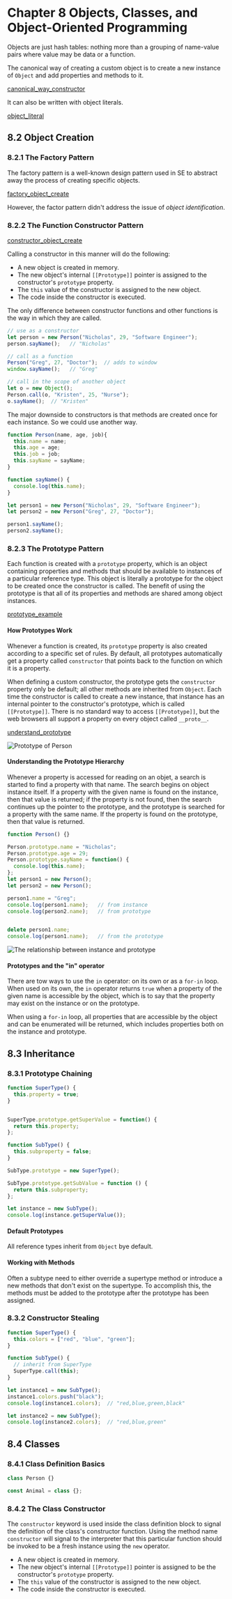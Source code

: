# Chapter 8 Objects, Classes, and Object-Oriented Programming

Objects are just hash tables: nothing more than a grouping of
name-value pairs where value may be data or a function.

The canonical way of creating a custom object is to create a
new instance of `Object` and add properties and methods to it.

[canonical_way_constructor](./canonical_way_constructor.js)

It can also be written with object literals.

[object_literal](./object_literal.js)

## 8.2 Object Creation

### 8.2.1 The Factory Pattern

The factory pattern is a well-known design pattern used in
SE to abstract away the process of creating specific objects.

[factory_object_create](./factory_object_create.js)

However, the factor pattern didn't address the issue of *object identification*.

### 8.2.2 The Function Constructor Pattern

[constructor_object_create](./constructor_object_create.js)

Calling a constructor in this manner will do the following:

+ A new object is created in memory.
+ The new object's internal `[[Prototype]]` pointer is assigned
to the constructor's `prototype` property.
+ The `this` value of the constructor is assigned to the new object.
+ The code inside the constructor is executed.

The only difference between constructor functions and other functions
is the way in which they are called.

```js
// use as a constructor
let person = new Person("Nicholas", 29, "Software Engineer");
person.sayName();   // "Nicholas"

// call as a function
Person("Greg", 27, "Doctor");  // adds to window
window.sayName();   // "Greg"

// call in the scope of another object
let o = new Object();
Person.call(o, "Kristen", 25, "Nurse");
o.sayName();  // "Kristen"
```

The major downside to constructors is that methods are created
once for each instance. So we could use another way.

```js
function Person(name, age, job){
  this.name = name;
  this.age = age;
  this.job = job;
  this.sayName = sayName;
}

function sayName() {
  console.log(this.name);
}

let person1 = new Person("Nicholas", 29, "Software Engineer");
let person2 = new Person("Greg", 27, "Doctor");

person1.sayName();
person2.sayName();
```

### 8.2.3 The Prototype Pattern

Each function is created with a `prototype` property, which is an object
containing properties and methods that should be available to
instances of a particular reference type. This object is literally
a prototype for the object to be created once the constructor is
called. The benefit of using the prototype is that all of its properties
and methods are shared among object instances.

[prototype_example](./prototype_example.js)

#### How Prototypes Work

Whenever a function is created, its `prototype` property is also
created according to a specific set of rules. By default, all
prototypes automatically get a property called `constructor` that
points back to the function on which it is a property.

When defining a custom constructor, the prototype gets the
`constructor` property only be default; all other methods are
inherited from `Object`. Each time the constructor is called to create
a new instance, that instance has an internal pointer to the constructor's
prototype, which is called `[[Prototype]]`. There is no standard
way to access `[[Prototype]]`, but the web browsers all support
a property on every object called `__proto__`.

[understand_prototype](./understand_prototype.js)

![Prototype of Person](https://s2.loli.net/2022/09/21/sdrC23vaBDSuj5L.png)

#### Understanding the Prototype Hierarchy

Whenever a property is accessed for reading on an objet, a search
is started to find a property with that name. The search begins
on object instance itself. If a property with the given name
is found on the instance, then that value is returned; if the
property is not found, then the search continues up the pointer
to the prototype, and the prototype is searched for a property
with the same name. If the property is found on the prototype,
then that value is returned.

```js
function Person() {}

Person.prototype.name = "Nicholas";
Person.prototype.age = 29;
Person.prototype.sayName = function() {
  console.log(this.name);
};
let person1 = new Person();
let person2 = new Person();

person1.name = "Greg";
console.log(person1.name);   // from instance
console.log(person2.name);   // from prototype


delete person1.name;
console.log(person1.name);   // from the prototype
```

![The relationship between instance and prototype](https://s2.loli.net/2022/09/21/BW97tjIru68GpUl.png)

#### Prototypes and the "in" operator

There are tow ways to use the `in` operator: on its own or
as a `for-in` loop. When used on its own, the `in` operator returns
`true` when a property of the given name is accessible by the
object, which is to say that the property may exist on the instance
or on the prototype.

When using a `for-in` loop, all properties that are accessible by
the object and can be enumerated will be returned, which includes
properties both on the instance and prototype.

## 8.3 Inheritance

### 8.3.1 Prototype Chaining

```js
function SuperType() {
  this.property = true;
}


SuperType.prototype.getSuperValue = function() {
  return this.property;
};

function SubType() {
  this.subproperty = false;
}

SubType.prototype = new SuperType();

SubType.prototype.getSubValue = function () {
  return this.subproperty;
};

let instance = new SubType();
console.log(instance.getSuperValue());
```

#### Default Prototypes

All reference types inherit from `Object` bye default.

#### Working with Methods

Often a subtype need to either override a supertype method or
introduce a new methods that don't exist on the supertype.
To accomplish this, the methods must be added to the prototype
after the prototype has been assigned.

### 8.3.2 Constructor Stealing

```js
function SuperType() {
  this.colors = ["red", "blue", "green"];
}

function SubType() {
  // inherit from SuperType
  SuperType.call(this);
}

let instance1 = new SubType();
instance1.colors.push("black");
console.log(instance1.colors);  // "red,blue,green,black"

let instance2 = new SubType();
console.log(instance2.colors);  // "red,blue,green"
```

## 8.4 Classes

### 8.4.1 Class Definition Basics

```js
class Person {}

const Animal = class {};
```

### 8.4.2 The Class Constructor

The `constructor` keyword is used inside the class definition block
to signal the definition of the class's constructor function.
Using the method name `constructor` will signal to the interpreter
that this particular function should be invoked to be a fresh instance using
the `new` operator.

+ A new object is created in memory.
+ The new object's internal `[[Prototype]]` pointer is assigned
to be the constructor's `prototype` property.
+ The `this` value of the constructor is assigned to the new object.
+ The code inside the constructor is executed.
